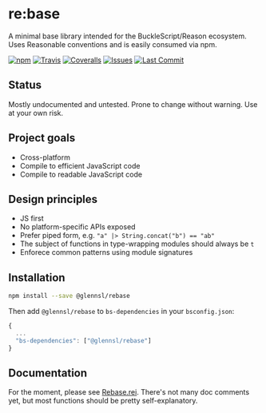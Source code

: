 # re:base
A minimal base library intended for the BuckleScript/Reason ecosystem. Uses Reasonable conventions and is easily consumed via npm.

[![npm](https://img.shields.io/npm/v/@glennsl/rebase.svg)](https://npmjs.org/@glennsl/rebase)
[![Travis](https://img.shields.io/travis/glennsl/rebase/master.svg)](https://travis-ci.org/glennsl/rebase)
[![Coveralls](https://img.shields.io/coveralls/glennsl/rebase/master.svg)](https://coveralls.io/github/glennsl/rebase?branch=master)
[![Issues](https://img.shields.io/github/issues/glennsl/rebase.svg)]()
[![Last Commit](https://img.shields.io/github/last-commit/glennsl/rebase.svg)]()

## Status
Mostly undocumented and untested. Prone to change without warning. Use at your own risk.

## Project goals
* Cross-platform
* Compile to efficient JavaScript code
* Compile to readable JavaScript code

## Design principles
* JS first
* No platform-specific APIs exposed
* Prefer piped form, e.g. `"a" |> String.concat("b") == "ab"`
* The subject of functions in type-wrapping modules should always be `t`
* Enforece common patterns using module signatures

## Installation

```sh
npm install --save @glennsl/rebase
```

Then add `@glennsl/rebase` to `bs-dependencies` in your `bsconfig.json`:
```js
{
  ...
  "bs-dependencies": ["@glennsl/rebase"]
}
```

## Documentation

For the moment, please see [Rebase.rei](https://github.com/glennsl/rebase/blob/master/src/Rebase.rei). There's not many
doc comments yet, but most functions should be pretty self-explanatory.
